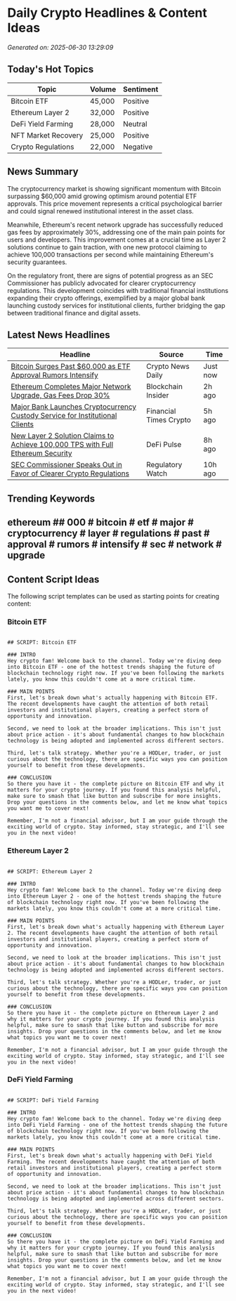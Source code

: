 # Daily Crypto Headlines & Content Ideas

*Generated on: 2025-06-30 13:29:09*

## Today's Hot Topics

| Topic | Volume | Sentiment |
|-------|--------|-----------|
| Bitcoin ETF | 45,000 | Positive |
| Ethereum Layer 2 | 32,000 | Positive |
| DeFi Yield Farming | 28,000 | Neutral |
| NFT Market Recovery | 25,000 | Positive |
| Crypto Regulations | 22,000 | Negative |

## News Summary


The cryptocurrency market is showing significant momentum with Bitcoin surpassing $60,000 amid growing optimism around potential ETF approvals. This price movement represents a critical psychological barrier and could signal renewed institutional interest in the asset class.

Meanwhile, Ethereum's recent network upgrade has successfully reduced gas fees by approximately 30%, addressing one of the main pain points for users and developers. This improvement comes at a crucial time as Layer 2 solutions continue to gain traction, with one new protocol claiming to achieve 100,000 transactions per second while maintaining Ethereum's security guarantees.

On the regulatory front, there are signs of potential progress as an SEC Commissioner has publicly advocated for clearer cryptocurrency regulations. This development coincides with traditional financial institutions expanding their crypto offerings, exemplified by a major global bank launching custody services for institutional clients, further bridging the gap between traditional finance and digital assets.


## Latest News Headlines

| Headline | Source | Time |
|----------|--------|------|
| [Bitcoin Surges Past $60,000 as ETF Approval Rumors Intensify](https://example.com/bitcoin-etf-rumors) | Crypto News Daily | Just now |
| [Ethereum Completes Major Network Upgrade, Gas Fees Drop 30%](https://example.com/ethereum-upgrade) | Blockchain Insider | 2h ago |
| [Major Bank Launches Cryptocurrency Custody Service for Institutional Clients](https://example.com/bank-crypto-custody) | Financial Times Crypto | 5h ago |
| [New Layer 2 Solution Claims to Achieve 100,000 TPS with Full Ethereum Security](https://example.com/layer2-scaling) | DeFi Pulse | 8h ago |
| [SEC Commissioner Speaks Out in Favor of Clearer Crypto Regulations](https://example.com/sec-crypto-regulations) | Regulatory Watch | 10h ago |

## Trending Keywords

## ethereum ## 000 # bitcoin # etf # major # cryptocurrency # layer # regulations # past # approval # rumors # intensify # sec # network # upgrade 

## Content Script Ideas

The following script templates can be used as starting points for creating content:

### Bitcoin ETF

```

## SCRIPT: Bitcoin ETF

### INTRO
Hey crypto fam! Welcome back to the channel. Today we're diving deep into Bitcoin ETF - one of the hottest trends shaping the future of blockchain technology right now. If you've been following the markets lately, you know this couldn't come at a more critical time.

### MAIN POINTS
First, let's break down what's actually happening with Bitcoin ETF. The recent developments have caught the attention of both retail investors and institutional players, creating a perfect storm of opportunity and innovation.

Second, we need to look at the broader implications. This isn't just about price action - it's about fundamental changes to how blockchain technology is being adopted and implemented across different sectors.

Third, let's talk strategy. Whether you're a HODLer, trader, or just curious about the technology, there are specific ways you can position yourself to benefit from these developments.

### CONCLUSION
So there you have it - the complete picture on Bitcoin ETF and why it matters for your crypto journey. If you found this analysis helpful, make sure to smash that like button and subscribe for more insights. Drop your questions in the comments below, and let me know what topics you want me to cover next!

Remember, I'm not a financial advisor, but I am your guide through the exciting world of crypto. Stay informed, stay strategic, and I'll see you in the next video!

```

### Ethereum Layer 2

```

## SCRIPT: Ethereum Layer 2

### INTRO
Hey crypto fam! Welcome back to the channel. Today we're diving deep into Ethereum Layer 2 - one of the hottest trends shaping the future of blockchain technology right now. If you've been following the markets lately, you know this couldn't come at a more critical time.

### MAIN POINTS
First, let's break down what's actually happening with Ethereum Layer 2. The recent developments have caught the attention of both retail investors and institutional players, creating a perfect storm of opportunity and innovation.

Second, we need to look at the broader implications. This isn't just about price action - it's about fundamental changes to how blockchain technology is being adopted and implemented across different sectors.

Third, let's talk strategy. Whether you're a HODLer, trader, or just curious about the technology, there are specific ways you can position yourself to benefit from these developments.

### CONCLUSION
So there you have it - the complete picture on Ethereum Layer 2 and why it matters for your crypto journey. If you found this analysis helpful, make sure to smash that like button and subscribe for more insights. Drop your questions in the comments below, and let me know what topics you want me to cover next!

Remember, I'm not a financial advisor, but I am your guide through the exciting world of crypto. Stay informed, stay strategic, and I'll see you in the next video!

```

### DeFi Yield Farming

```

## SCRIPT: DeFi Yield Farming

### INTRO
Hey crypto fam! Welcome back to the channel. Today we're diving deep into DeFi Yield Farming - one of the hottest trends shaping the future of blockchain technology right now. If you've been following the markets lately, you know this couldn't come at a more critical time.

### MAIN POINTS
First, let's break down what's actually happening with DeFi Yield Farming. The recent developments have caught the attention of both retail investors and institutional players, creating a perfect storm of opportunity and innovation.

Second, we need to look at the broader implications. This isn't just about price action - it's about fundamental changes to how blockchain technology is being adopted and implemented across different sectors.

Third, let's talk strategy. Whether you're a HODLer, trader, or just curious about the technology, there are specific ways you can position yourself to benefit from these developments.

### CONCLUSION
So there you have it - the complete picture on DeFi Yield Farming and why it matters for your crypto journey. If you found this analysis helpful, make sure to smash that like button and subscribe for more insights. Drop your questions in the comments below, and let me know what topics you want me to cover next!

Remember, I'm not a financial advisor, but I am your guide through the exciting world of crypto. Stay informed, stay strategic, and I'll see you in the next video!

```

